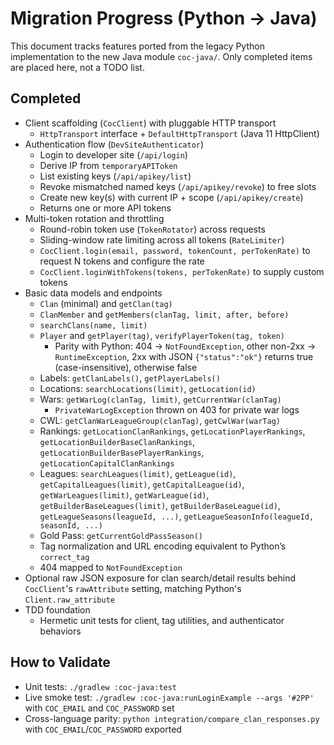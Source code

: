 # Migration Progress (Python → Java)

This document tracks features ported from the legacy Python implementation to the new Java module `coc-java/`.
Only completed items are placed here, not a TODO list.

## Completed

- Client scaffolding (`CocClient`) with pluggable HTTP transport
  - `HttpTransport` interface + `DefaultHttpTransport` (Java 11 HttpClient)
- Authentication flow (`DevSiteAuthenticator`)
  - Login to developer site (`/api/login`)
  - Derive IP from `temporaryAPIToken`
  - List existing keys (`/api/apikey/list`)
  - Revoke mismatched named keys (`/api/apikey/revoke`) to free slots
  - Create new key(s) with current IP + scope (`/api/apikey/create`)
  - Returns one or more API tokens
- Multi-token rotation and throttling
  - Round-robin token use (`TokenRotator`) across requests
  - Sliding-window rate limiting across all tokens (`RateLimiter`)
  - `CocClient.login(email, password, tokenCount, perTokenRate)` to request N tokens and configure the rate
  - `CocClient.loginWithTokens(tokens, perTokenRate)` to supply custom tokens
- Basic data models and endpoints
  - `Clan` (minimal) and `getClan(tag)`
  - `ClanMember` and `getMembers(clanTag, limit, after, before)`
  - `searchClans(name, limit)`
  - `Player` and `getPlayer(tag)`, `verifyPlayerToken(tag, token)`
    - Parity with Python: 404 → `NotFoundException`, other non-2xx → `RuntimeException`,
      2xx with JSON `{"status":"ok"}` returns true (case-insensitive), otherwise false
  - Labels: `getClanLabels()`, `getPlayerLabels()`
  - Locations: `searchLocations(limit)`, `getLocation(id)`
  - Wars: `getWarLog(clanTag, limit)`, `getCurrentWar(clanTag)`
    - `PrivateWarLogException` thrown on 403 for private war logs
  - CWL: `getClanWarLeagueGroup(clanTag)`, `getCwlWar(warTag)`
  - Rankings: `getLocationClanRankings`, `getLocationPlayerRankings`, `getLocationBuilderBaseClanRankings`,
    `getLocationBuilderBasePlayerRankings`, `getLocationCapitalClanRankings`
  - Leagues: `searchLeagues(limit)`, `getLeague(id)`,
    `getCapitalLeagues(limit)`, `getCapitalLeague(id)`,
    `getWarLeagues(limit)`, `getWarLeague(id)`,
    `getBuilderBaseLeagues(limit)`, `getBuilderBaseLeague(id)`,
    `getLeagueSeasons(leagueId, ...)`, `getLeagueSeasonInfo(leagueId, seasonId, ...)`
  - Gold Pass: `getCurrentGoldPassSeason()`
  - Tag normalization and URL encoding equivalent to Python’s `correct_tag`
  - 404 mapped to `NotFoundException`
- Optional raw JSON exposure for clan search/detail results behind `CocClient`'s `rawAttribute` setting, matching Python's `Client.raw_attribute`
- TDD foundation
  - Hermetic unit tests for client, tag utilities, and authenticator behaviors

## How to Validate

- Unit tests: `./gradlew :coc-java:test`
- Live smoke test: `./gradlew :coc-java:runLoginExample --args '#2PP'` with `COC_EMAIL` and `COC_PASSWORD` set
- Cross-language parity: `python integration/compare_clan_responses.py` with `COC_EMAIL`/`COC_PASSWORD` exported
